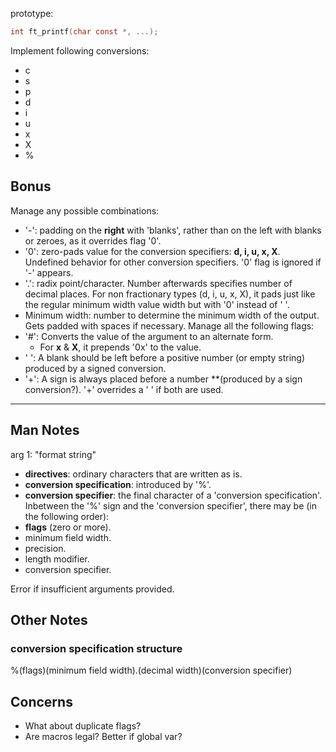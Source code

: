 prototype:
```c
int ft_printf(char const *, ...);
```

Implement following conversions:
- c
- s
- p
- d
- i
- u
- x
- X
- %

## Bonus
Manage any possible combinations:
- '-': padding on the **right** with 'blanks', rather than on the left with blanks or zeroes, as it overrides flag '0'.
- '0': zero-pads value for the conversion specifiers: **d, i, u, x, X**. Undefined behavior for other conversion specifiers. '0' flag is ignored if '-' appears.
- '.': radix point/character. Number afterwards specifies number of decimal places. For non fractionary types (d, i, u, x, X), it pads just like the regular minimum width value width but with '0' instead of ' '.
- Minimum width: number to determine the minimum width of the output. Gets padded with spaces if necessary.
Manage all the following flags:
- '\#': Converts the value of the argument to an alternate form.
	- For **x** & **X**, it prepends '0x' to the value.
- ' ': A blank should be left before a positive number (or empty string) produced by a signed conversion.
- '+': A sign is always placed before a number **(produced by a sign conversion?). '+' overrides a ' ' if both are used.
---

## Man Notes
arg 1: "format string"

- **directives**: ordinary characters that are written as is.
- **conversion specification**: introduced by '%'.
- **conversion specifier**: the final character of a 'conversion specification'.
Inbetween the '%' sign and the 'conversion specifier', there may be (in the following order):
- **flags** (zero or more).
- minimum field width.
- precision.
- length modifier.
- conversion specifier.

Error if insufficient arguments provided.

## Other Notes

### conversion specification structure
%(flags)(minimum field width).(decimal width)(conversion specifier)

## Concerns
- What about duplicate flags?
- Are macros legal? Better if global var?